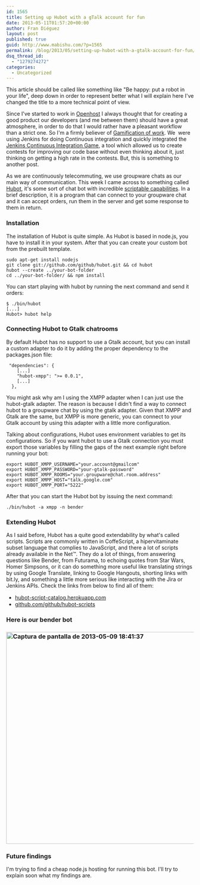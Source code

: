 ```yaml
---
id: 1565
title: Setting up Hubot with a gTalk account for fun
date: 2013-05-11T01:57:20+00:00
author: Fran Diéguez
layout: post
published: true
guid: http://www.mabishu.com/?p=1565
permalink: /blog/2013/05/setting-up-hubot-with-a-gtalk-account-for-fun/
dsq_thread_id:
  - "1279274272"
categories:
  - Uncategorized
---
```

This article should be called like something like "Be happy: put a robot in your life", deep down in order to represent better what I will explain here I've changed the title to a more technical point of view.

Since I've started to work in <a href="http://www.openhost.es">Openhost</a> I always thought that for creating a good product our developers (and me between them) should have a great atmosphere, in order to do that I would rather have a pleasant workflow than a strict one. So I'm a firmly believer of <a href="http://en.wikipedia.org/wiki/Gamification">Gamification of work</a>. We  were using Jenkins for doing Continuous integration and quickly integrated the <a href="https://wiki.jenkins-ci.org/display/JENKINS/The+Continuous+Integration+Game+plugin">Jenkins Continuous Integration Game</a>, a tool which allowed us to create contests for improving our code base without even thinking about it, just thinking on getting a high rate in the contests. But, this is something to another post.

As we are continuously telecommuting, we use groupware chats as our main way of communication. This week I came across to something called <a href="http://hubot.github.com/">Hubot</a>, it's some sort of chat bot with incredible <a href="http://theprogrammingbutler.com/blog/archives/2011/10/28/hubot-scripts-explained/">scriptable capabilities</a>. In a brief description, it is a program that can connect to your groupware chat and it can accept orders, run them in the server and get some response to them in return.<!--more-->
<h3>Installation</h3>
The installation of Hubot is quite simple. As Hubot is based in node.js, you have to install it in your system. After that you can create your custom bot from the prebuilt template.
<pre><code>sudo apt-get install nodejs
git clone git://github.com/github/hubot.git &amp;&amp; cd hubot
hubot --create ../your-bot-folder
cd ../your-bot-folder/ &amp;&amp; npm install</code></pre>
You can start playing with hubot by running the next command and send it orders:
<pre><code>$ ./bin/hubot
[...]
Hubot&gt; hubot help</code></pre>
<h3>Connecting Hubot to Gtalk chatrooms</h3>
By default Hubot has no support to use a Gtalk account, but you can install a custom adapter to do it by adding the proper dependency to the packages.json file:
<pre><code> "dependencies": {
    [...]
    "hubot-xmpp": "&gt;= 0.0.1",
    [...]
  },</code></pre>
You might ask why am I using the XMPP adapter when I can just use the hubot-gtalk adapter. The reason is because I didn't find a way to connect hubot to a groupware chat by using the gtalk adapter. Given that XMPP and Gtalk are the same, but XMPP is more generic, you can connect to your Gtalk account by using this adapter with a little more configuration.

Talking about configurations, Hubot uses environment variables to get its configurations. So if you want hubot to use a Gtalk connection you must export those variables by filling the gaps of the next example right before running your bot:
<pre><code>export HUBOT_XMPP_USERNAME="your.account@gmailcom"
export HUBOT_XMPP_PASSWORD="your-gtalk-password"
export HUBOT_XMPP_ROOMS="your.groupware@chat.room.address"
export HUBOT_XMPP_HOST="talk.google.com"
export HUBOT_XMPP_PORT="5222"</code></pre>
After that you can start the Hubot bot by issuing the next command:
<pre><code>./bin/hubot -a xmpp -n bender</code></pre>
<h3>Extending Hubot</h3>
As I said before, Hubot has a quite good extendability by what's called scripts. Scripts are commonly written in CoffeScript, a hipervitaminate subset language that complies to JavaScript, and there a lot of scripts already available in the Net™. They do a lot of things, from answering questions like Bender, from Futurama, to echoing quotes from Star Wars, Homer Simpsons, or it can do something more useful like translating strings by using Google Translate, linking to Google Hangouts, shorting links with bit.ly, and something a little more serious like interacting with the Jira or Jenkins APIs. Check the links from below to find all of them:
<ul>
	<li><a href="hubot-script-catalog.herokuapp.com"><span style="line-height: 19px;">hubot-script-catalog.herokuapp.com</span></a></li>
	<li><a href="https://github.com/github/hubot-scripts/tree/master/src/scripts">github.com/github/hubot-scripts</a></li>
</ul>
<h3>Here is our bender bot</h3>
<h3><a href="/assets/2013/05/Captura-de-pantalla-de-2013-05-09-184137.png"><img class="alignnone size-full wp-image-1566" alt="Captura de pantalla de 2013-05-09 18:41:37" src="/assets/2013/05/Captura-de-pantalla-de-2013-05-09-184137.png" width="721" height="569" /></a></h3>
<h3>Future findings</h3>
I'm trying to find a cheap node.js hosting for running this bot. I'll try to explain soon what my findings are.
